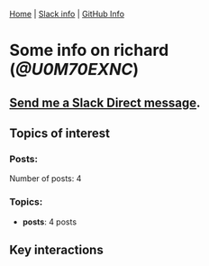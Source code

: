 [Home](https://kelu124.github.io/echommunity/) | [Slack info](https://kelu124.github.io/echommunity/) | [GitHub Info](https://kelu124.github.io/echommunity/github.html)

# Some info on __richard__ (_@U0M70EXNC_)


## [Send me a Slack Direct message](https://echopen.slack.com/messages/@richard/).

## Topics of interest

### Posts: 

Number of posts: 4

### Topics:

* __posts__: 4 posts

## Key interactions 


